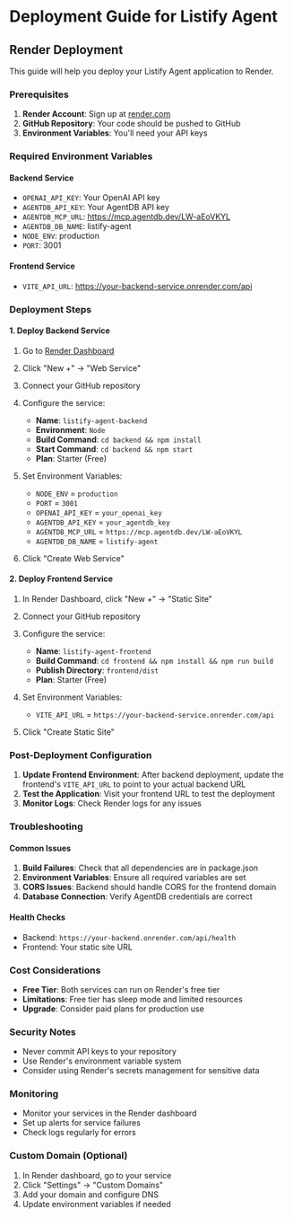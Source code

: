 # Deployment Guide for Listify Agent

## Render Deployment

This guide will help you deploy your Listify Agent application to Render.

### Prerequisites

1. **Render Account**: Sign up at [render.com](https://render.com)
2. **GitHub Repository**: Your code should be pushed to GitHub
3. **Environment Variables**: You'll need your API keys

### Required Environment Variables

#### Backend Service
- `OPENAI_API_KEY`: Your OpenAI API key
- `AGENTDB_API_KEY`: Your AgentDB API key  
- `AGENTDB_MCP_URL`: https://mcp.agentdb.dev/LW-aEoVKYL
- `AGENTDB_DB_NAME`: listify-agent
- `NODE_ENV`: production
- `PORT`: 3001

#### Frontend Service
- `VITE_API_URL`: https://your-backend-service.onrender.com/api

### Deployment Steps

#### 1. Deploy Backend Service

1. Go to [Render Dashboard](https://dashboard.render.com)
2. Click "New +" → "Web Service"
3. Connect your GitHub repository
4. Configure the service:
   - **Name**: `listify-agent-backend`
   - **Environment**: `Node`
   - **Build Command**: `cd backend && npm install`
   - **Start Command**: `cd backend && npm start`
   - **Plan**: Starter (Free)

5. Set Environment Variables:
   - `NODE_ENV` = `production`
   - `PORT` = `3001`
   - `OPENAI_API_KEY` = `your_openai_key`
   - `AGENTDB_API_KEY` = `your_agentdb_key`
   - `AGENTDB_MCP_URL` = `https://mcp.agentdb.dev/LW-aEoVKYL`
   - `AGENTDB_DB_NAME` = `listify-agent`

6. Click "Create Web Service"

#### 2. Deploy Frontend Service

1. In Render Dashboard, click "New +" → "Static Site"
2. Connect your GitHub repository
3. Configure the service:
   - **Name**: `listify-agent-frontend`
   - **Build Command**: `cd frontend && npm install && npm run build`
   - **Publish Directory**: `frontend/dist`
   - **Plan**: Starter (Free)

4. Set Environment Variables:
   - `VITE_API_URL` = `https://your-backend-service.onrender.com/api`

5. Click "Create Static Site"

### Post-Deployment Configuration

1. **Update Frontend Environment**: After backend deployment, update the frontend's `VITE_API_URL` to point to your actual backend URL
2. **Test the Application**: Visit your frontend URL to test the deployment
3. **Monitor Logs**: Check Render logs for any issues

### Troubleshooting

#### Common Issues

1. **Build Failures**: Check that all dependencies are in package.json
2. **Environment Variables**: Ensure all required variables are set
3. **CORS Issues**: Backend should handle CORS for the frontend domain
4. **Database Connection**: Verify AgentDB credentials are correct

#### Health Checks

- Backend: `https://your-backend.onrender.com/api/health`
- Frontend: Your static site URL

### Cost Considerations

- **Free Tier**: Both services can run on Render's free tier
- **Limitations**: Free tier has sleep mode and limited resources
- **Upgrade**: Consider paid plans for production use

### Security Notes

- Never commit API keys to your repository
- Use Render's environment variable system
- Consider using Render's secrets management for sensitive data

### Monitoring

- Monitor your services in the Render dashboard
- Set up alerts for service failures
- Check logs regularly for errors

### Custom Domain (Optional)

1. In Render dashboard, go to your service
2. Click "Settings" → "Custom Domains"
3. Add your domain and configure DNS
4. Update environment variables if needed
